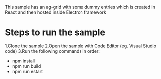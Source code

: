 This sample has an ag-grid with some dummy entries which is created in React and then hosted inside Electron framework

# Steps to run the sample
1.Clone the sample
2.Open the sample with Code Editor (eg. Visual Studio code)
3.Run the following commands in order:
  - npm install
  - npm run build
  - npm run estart
